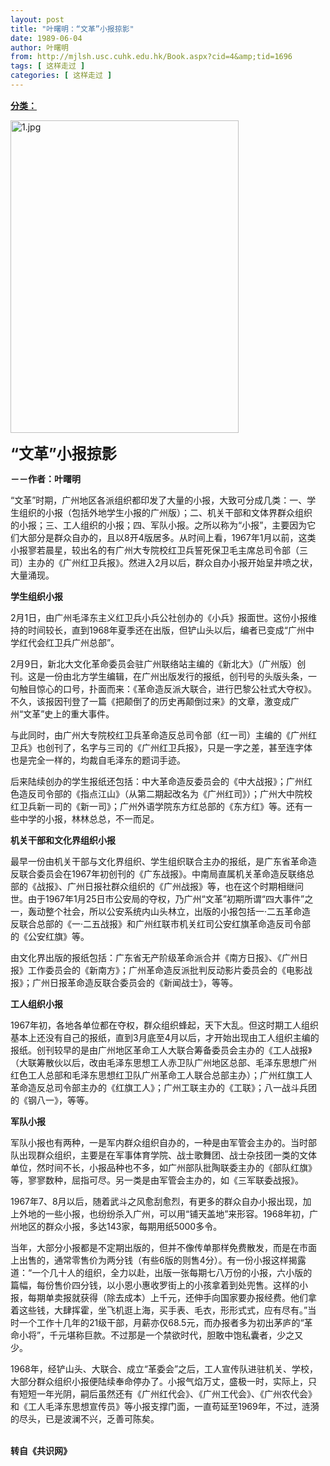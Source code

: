 ```yaml
---
layout: post
title: "叶曙明：“文革”小报掠影"
date: 1989-06-04
author: 叶曙明
from: http://mjlsh.usc.cuhk.edu.hk/Book.aspx?cid=4&amp;tid=1696
tags: [ 这样走过 ]
categories: [ 这样走过 ]
---
```


<div style="margin: 15px 10px 10px 0px;">
<div>
<span id="ctl00_ContentPlaceHolder1_chapter1_SubjectLabel" style="font-weight:bold;text-decoration:underline;">
   分类：
  </span>
</div>
<p>
<img align="top" alt="1.jpg" border="0" height="500" src="https://i.imgur.com/rHOb8iV.jpg" width="365"/>
</p>
<p>
<strong>
<font size="5">
    “文革”小报掠影
   </font>
</strong>
</p>
<p>
<strong>
   －－作者：叶曙明
  </strong>
</p>
<p>
  “文革”时期，广州地区各派组织都印发了大量的小报，大致可分成几类：一、学生组织的小报（包括外地学生小报的广州版）；二、机关干部和文体界群众组织的小报；三、工人组织的小报；四、军队小报。之所以称为“小报”，主要因为它们大部分是群众自办的，且以8开4版居多。从时间上看，1967年1月以前，这类小报寥若晨星，较出名的有广州大专院校红卫兵誓死保卫毛主席总司令部（三司）主办的《广州红卫兵报》。然进入2月以后，群众自办小报开始呈井喷之状，大量涌现。
 </p>
<p>
<strong>
   学生组织小报
  </strong>
</p>
<p>
  2月1日，由广州毛泽东主义红卫兵小兵公社创办的《小兵》报面世。这份小报维持的时间较长，直到1968年夏季还在出版，但铲山头以后，编者已变成“广州中学红代会红卫兵广州总部”。
 </p>
<p>
  2月9日，新北大文化革命委员会驻广州联络站主编的《新北大》（广州版）创刊。这是一份由北方学生编辑，在广州出版发行的报纸，创刊号的头版头条，一句触目惊心的口号，扑面而来：《革命造反派大联合，进行巴黎公社式大夺权》。不久，该报因刊登了一篇《把颠倒了的历史再颠倒过来》的文章，激变成广州“文革”史上的重大事件。
 </p>
<p>
  与此同时，由广州大专院校红卫兵革命造反总司令部（红一司）主编的《广州红卫兵》也创刊了，名字与三司的《广州红卫兵报》，只是一字之差，甚至连字体也是完全一样的，均裁自毛泽东的题词手迹。
 </p>
<p>
  后来陆续创办的学生报纸还包括：中大革命造反委员会的《中大战报》；广州红色造反司令部的《指点江山》（从第二期起改名为《广州红司》）；广州大中院校红卫兵新一司的《新一司》；广州外语学院东方红总部的《东方红》等。还有一些中学的小报，林林总总，不一而足。
 </p>
<p>
<strong>
   机关干部和文化界组织小报
  </strong>
</p>
<p>
  最早一份由机关干部与文化界组织、学生组织联合主办的报纸，是广东省革命造反联合委员会在1967年初创刊的《广东战报》。中南局直属机关革命造反联络总部的《战报》、广州日报社群众组织的《广州战报》等，也在这个时期相继问世。由于1967年1月25日市公安局的夺权，乃广州“文革”初期所谓“四大事件”之一，轰动整个社会，所以公安系统内山头林立，出版的小报包括一·二五革命造反联合总部的《一·二五战报》和广州红联市机关红司公安红旗革命造反司令部的《公安红旗》等。
 </p>
<p>
  由文化界出版的报纸包括：广东省无产阶级革命派合并《南方日报》、《广州日报》工作委员会的《新南方》；广州革命造反派批判反动影片委员会的《电影战报》；广州日报革命造反联合委员会的《新闻战士》，等等。
 </p>
<p>
<strong>
   工人组织小报
  </strong>
</p>
<p>
  1967年初，各地各单位都在夺权，群众组织蜂起，天下大乱。但这时期工人组织基本上还没有自己的报纸，直到3月底至4月以后，才开始出现由工人组织主编的报纸。创刊较早的是由广州地区革命工人大联合筹备委员会主办的《工人战报》（大联筹散伙以后，改由毛泽东思想工人赤卫队广州地区总部、毛泽东思想广州红色工人总部和毛泽东思想红卫队广州革命工人联合总部主办）；广州红旗工人革命造反总司令部主办的《红旗工人》；广州工联主办的《工联》；八一战斗兵团的《钢八一》，等等。
 </p>
<p>
<strong>
   军队小报
  </strong>
</p>
<p>
  军队小报也有两种，一是军内群众组织自办的，一种是由军管会主办的。当时部队出现群众组织，主要是在军事体育学院、战士歌舞团、战士杂技团一类的文体单位，然时间不长，小报品种也不多，如广州部队批陶联委主办的《部队红旗》等，寥寥数种，屈指可尽。另一类是由军管会主办的，如《三军联委战报》。
 </p>
<p>
  1967年7、8月以后，随着武斗之风愈刮愈烈，有更多的群众自办小报出现，加上外地的一些小报，也纷纷杀入广州，可以用“铺天盖地”来形容。1968年初，广州地区的群众小报，多达143家，每期用纸5000多令。
 </p>
<p>
  当年，大部分小报都是不定期出版的，但并不像传单那样免费散发，而是在市面上出售的，通常零售价为两分钱（有些6版的则售4分）。有一份小报这样揭露道：“一个几十人的组织，全力以赴，出版一张每期七八万份的小报，六小版的篇幅，每份售价四分钱，以小恩小惠收罗街上的小孩拿着到处兜售。这样的小报，每期单卖报就获得（除去成本）上千元，还伸手向国家要办报经费。他们拿着这些钱，大肆挥霍，坐飞机逛上海，买手表、毛衣，形形式式，应有尽有。”当时一个工作十几年的21级干部，月薪亦仅68.5元，而办报者多为初出茅庐的“革命小将”，千元堪称巨款。不过那是一个禁欲时代，胆敢中饱私囊者，少之又少。
 </p>
<p>
  1968年，经铲山头、大联合、成立“革委会”之后，工人宣传队进驻机关、学校，大部分群众组织小报便陆续奉命停办了。小报气焰万丈，盛极一时，实际上，只有短短一年光阴，嗣后虽然还有《广州红代会》、《广州工代会》、《广州农代会》和《工人毛泽东思想宣传员》等小报支撑门面，一直苟延至1969年，不过，涟漪的尽头，已是波澜不兴，乏善可陈矣。
 </p>
<p>
<br/>
<strong>
   转自《共识网》
  </strong>
</p>
</div>
